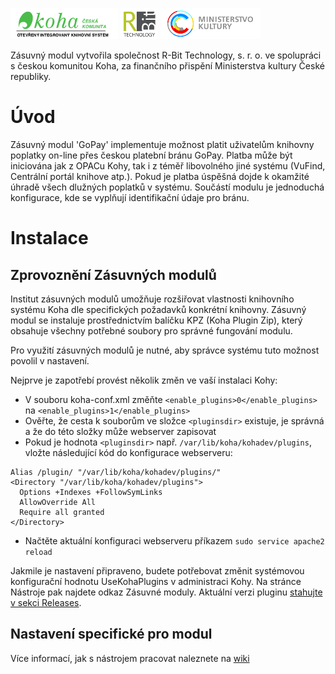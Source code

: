 ![logo KohaCZ](https://github.com/open-source-knihovna/SmartWithdrawals/blob/master/SmartWithdrawals/koha_cz.png "Logo Česká komunita Koha")
![logo R-Bit Technology, s.r.o.](https://github.com/open-source-knihovna/SmartWithdrawals/blob/master/SmartWithdrawals/logo.png "Logo R-Bit Technology, s.r.o.")
![logo MK ČR](https://github.com/open-source-knihovna/SmartWithdrawals/blob/master/SmartWithdrawals/logo_mkcr.png "Logo MK ČR")

Zásuvný modul vytvořila společnost R-Bit Technology, s. r. o. ve spolupráci s českou komunitou Koha, za finančního přispění Ministerstva kultury České republiky.

# Úvod

Zásuvný modul 'GoPay' implementuje možnost platit uživatelům knihovny poplatky on-line přes českou platební bránu GoPay. Platba může být iniciována jak z OPACu Kohy, tak i z téměř libovolného jiné systému (VuFind, Centrální portál knihove atp.). Pokud je platba úspěšná dojde k okamžité úhradě všech dlužných poplatků v systému. Součástí modulu je jednoduchá konfigurace, kde se vyplňují identifikační údaje pro bránu.

# Instalace

## Zprovoznění Zásuvných modulů

Institut zásuvných modulů umožňuje rozšiřovat vlastnosti knihovního systému Koha dle specifických požadavků konkrétní knihovny. Zásuvný modul se instaluje prostřednictvím balíčku KPZ (Koha Plugin Zip), který obsahuje všechny potřebné soubory pro správné fungování modulu.

Pro využití zásuvných modulů je nutné, aby správce systému tuto možnost povolil v nastavení.

Nejprve je zapotřebí provést několik změn ve vaší instalaci Kohy:

* V souboru koha-conf.xml změňte `<enable_plugins>0</enable_plugins>` na `<enable_plugins>1</enable_plugins>`
* Ověřte, že cesta k souborům ve složce `<pluginsdir>` existuje, je správná a že do této složky může webserver zapisovat
* Pokud je hodnota `<pluginsdir>` např. `/var/lib/koha/kohadev/plugins`, vložte následující kód do konfigurace webserveru:
```
Alias /plugin/ "/var/lib/koha/kohadev/plugins/"
<Directory "/var/lib/koha/kohadev/plugins">
  Options +Indexes +FollowSymLinks
  AllowOverride All
  Require all granted
</Directory>
```
* Načtěte aktuální konfiguraci webserveru příkazem `sudo service apache2 reload`

Jakmile je nastavení připraveno, budete potřebovat změnit systémovou konfigurační hodnotu UseKohaPlugins v administraci Kohy. Na stránce Nástroje pak najdete odkaz Zásuvné moduly. Aktuální verzi pluginu [stahujte v sekci Releases](https://github.com/open-source-knihovna/DirectMail/releases).

## Nastavení specifické pro modul



Více informací, jak s nástrojem pracovat naleznete na [wiki](https://github.com/open-source-knihovna/GoPay/wiki)
